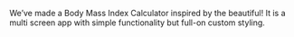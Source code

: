 We’ve made a Body Mass Index Calculator inspired by the beautiful!
It is a multi screen app with simple functionality but full-on custom styling. 
